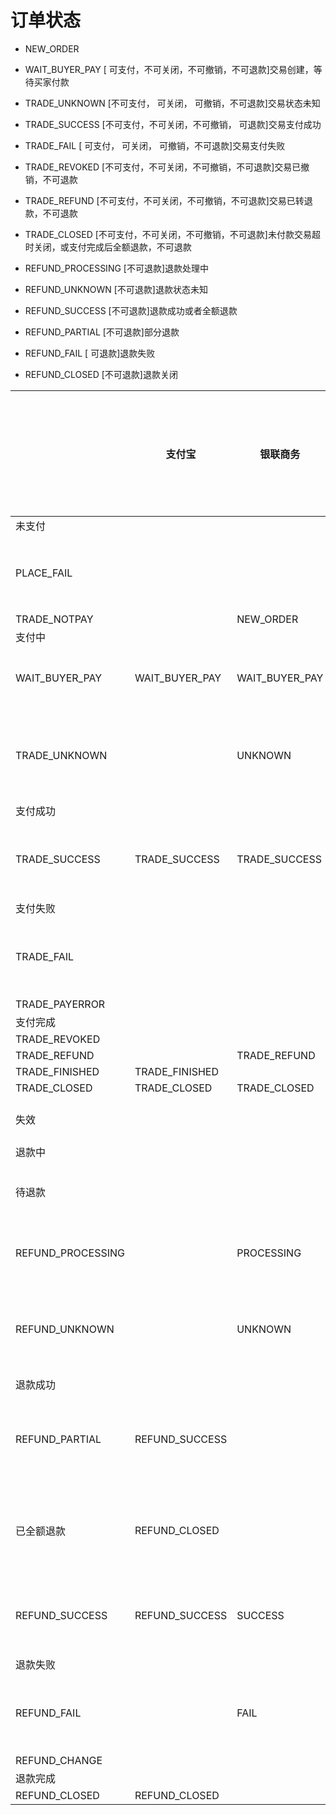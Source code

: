 # 订单状态

-  NEW_ORDER 
-  WAIT_BUYER_PAY     [  可支付，不可关闭，不可撤销，不可退款]交易创建，等待买家付款
-  TRADE_UNKNOWN      [不可支付，  可关闭，  可撤销，不可退款]交易状态未知
-  TRADE_SUCCESS      [不可支付，不可关闭，不可撤销，  可退款]交易支付成功
-  TRADE_FAIL         [  可支付，  可关闭，  可撤销，不可退款]交易支付失败
-  TRADE_REVOKED      [不可支付，不可关闭，不可撤销，不可退款]交易已撤销，不可退款
-  TRADE_REFUND       [不可支付，不可关闭，不可撤销，不可退款]交易已转退款，不可退款
-  TRADE_CLOSED       [不可支付，不可关闭，不可撤销，不可退款]未付款交易超时关闭，或支付完成后全额退款，不可退款

-  REFUND_PROCESSING  [不可退款]退款处理中
-  REFUND_UNKNOWN     [不可退款]退款状态未知
-  REFUND_SUCCESS     [不可退款]退款成功或者全额退款
-  REFUND_PARTIAL     [不可退款]部分退款
-  REFUND_FAIL        [  可退款]退款失败
-  REFUND_CLOSED      [不可退款]退款关闭

|                   |支付宝        |银联商务      |工商银行   |工商银行-融e联|微信       |建设银行|               |建设银行-外联平台|
|  ----             | ---          | ---          | ---       | ----         | ----      | ----   | ----          | ----            |
| 未支付            |              |              |           |              |           |        |               |                 |
| PLACE_FAIL        |              |              |-1:下单失败|              |           |        |               |                 |
| TRADE_NOTPAY      |              |NEW_ORDER     |           |              |NOTPAY     |N       |               |                 |
| 支付中            |              |              |           |              |           |        |               |                 |
| WAIT_BUYER_PAY    |WAIT_BUYER_PAY|WAIT_BUYER_PAY|0：支付中  |0：支付中     |USERPAYING |        |1 待支付       |                 |
| TRADE_UNKNOWN     |              |UNKNOWN       |           |              |           |U       |               |2:待银行确认     |
| 支付成功          |              |              |           |              |           |        |               |                 |
| TRADE_SUCCESS     |TRADE_SUCCESS |TRADE_SUCCESS |1：支付成功|1：支付成功   |SUCCESS    |Y       |2 成功         |1:成功           |
| 支付失败          |              |              |           |              |           |        |               |                 |
| TRADE_FAIL        |              |              |2：支付失败|2：支付失败   |           |        |3 失败         |0:失败           |
| TRADE_PAYERROR    |              |              |           |              |PAYERROR   |        |               |                 |
| 支付完成          |              |              |           |              |           |        |               |                 |
| TRADE_REVOKED     |              |              |           |              |REVOKED    |        |               |                 |
| TRADE_REFUND      |              |TRADE_REFUND  |           |              |REFUND     |        |               |                 |
| TRADE_FINISHED    |TRADE_FINISHED|              |           |              |           |        |               |                 |
| TRADE_CLOSED      |TRADE_CLOSED  |TRADE_CLOSED  |           |              |CLOSED     |        |               |                 |
| 失效              |              |              |           |              |           |        |6 失效         |                 |
| 退款中            |              |              |           |              |           |        |               |                 |
| 待退款            |              |              |           |              |           |        |7 待退款       |                 |
| REFUND_PROCESSING |              |PROCESSING    |           |              |PROCESSING |        |a 待处理       |                 |
| REFUND_UNKNOWN    |              |UNKNOWN      |0：退款可疑 |              |           |        |9 待轮询       |5:待银行确认     |
| 退款成功          |              |              |           |              |           |        |               |                 |
| REFUND_PARTIAL    |REFUND_SUCCESS|              |           |              |           |        |5 部分退款     |3:已部分退款     |
| 已全额退款        |REFUND_CLOSED |              |           |              |           |        |4 全部退款     |4:已全额退款     |
| REFUND_SUCCESS    |REFUND_SUCCESS|SUCCESS       |1：退款成功|1：退货成功   |SUCCESS    |        |               |                 |
| 退款失败          |              |              |           |              |           |        |               |                 |
| REFUND_FAIL       |              |FAIL          |2：退款失败|2：退货失败   |           |        |8 退款失败     |                 |
| REFUND_CHANGE     |              |              |           |              |CHANGE     |        |               |                 |
| 退款完成          |              |              |           |              |           |        |               |                 |
| REFUND_CLOSED     |REFUND_CLOSED |              |           |              |REFUNDCLOSE|        |               |                 |




